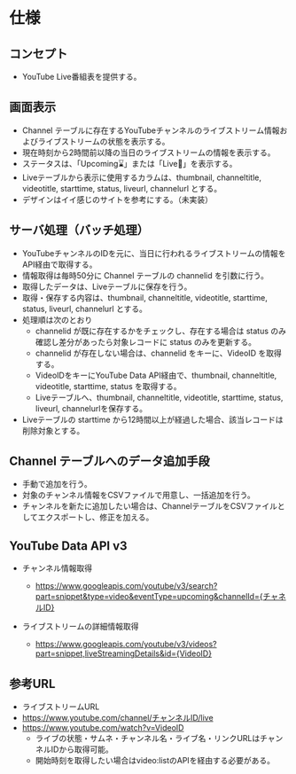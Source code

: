 # 仕様

## コンセプト

- YouTube Live番組表を提供する。

## 画面表示

- Channel テーブルに存在するYouTubeチャンネルのライブストリーム情報およびライブストリームの状態を表示する。
- 現在時刻から2時間前以降の当日のライブストリームの情報を表示する。
- ステータスは、「Upcoming⌛」または「Live🔴」を表示する。
- Liveテーブルから表示に使用するカラムは、thumbnail, channeltitle, videotitle, starttime, status, liveurl, channelurl とする。
- デザインはイイ感じのサイトを参考にする。（未実装）

## サーバ処理（バッチ処理）

- YouTubeチャンネルのIDを元に、当日に行われるライブストリームの情報をAPI経由で取得する。
- 情報取得は毎時50分に Channel テーブルの channelid を引数に行う。
- 取得したデータは、Liveテーブルに保存を行う。
- 取得・保存する内容は、thumbnail, channeltitle, videotitle, starttime, status, liveurl, channelurl とする。
- 処理順は次のとおり 
    - channelid が既に存在するかをチェックし、存在する場合は status のみ確認し差分があったら対象レコードに status のみを更新する。
    - channelid が存在しない場合は、channelid をキーに、VideoID を取得する。
    - VideoIDをキーにYouTube Data API経由で、thumbnail, channeltitle, videotitle, starttime, status を取得する。
    - Liveテーブルへ、thumbnail, channeltitle, videotitle, starttime, status, liveurl, channelurlを保存する。
- Liveテーブルの starttime から12時間以上が経過した場合、該当レコードは削除対象とする。

## Channel テーブルへのデータ追加手段

- 手動で追加を行う。
- 対象のチャンネル情報をCSVファイルで用意し、一括追加を行う。
- チャンネルを新たに追加したい場合は、ChannelテーブルをCSVファイルとしてエクスポートし、修正を加える。

## YouTube Data API v3
- チャンネル情報取得
    - https://www.googleapis.com/youtube/v3/search?part=snippet&type=video&eventType=upcoming&channelId={チャネルID}

- ライブストリームの詳細情報取得
    - https://www.googleapis.com/youtube/v3/videos?part=snippet,liveStreamingDetails&id={VideoID}

## 参考URL
- ライブストリームURL
- https://www.youtube.com/channel/チャンネルID/live
- https://www.youtube.com/watch?v=VideoID
    - ライブの状態・サムネ・チャンネル名・ライブ名・リンクURLはチャンネルIDから取得可能。
    - 開始時刻を取得したい場合はvideo:listのAPIを経由する必要がある。
